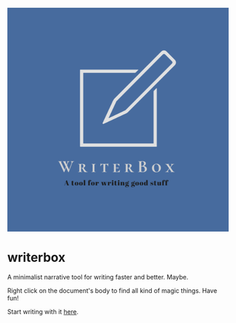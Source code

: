 ![WOW](https://raw.githubusercontent.com/wololoa/writerbox/master/gfx/icon.png?raw=true "WriterBox")

# writerbox
A minimalist narrative tool for writing faster and better. Maybe.

Right click on the document's body to find all kind of magic things. Have fun!

Start writing with it [here](https://wololoa.github.io/writerbox/).

